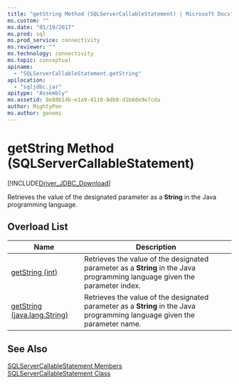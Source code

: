 ```yaml
---
title: "getString Method (SQLServerCallableStatement) | Microsoft Docs"
ms.custom: ""
ms.date: "01/19/2017"
ms.prod: sql
ms.prod_service: connectivity
ms.reviewer: ""
ms.technology: connectivity
ms.topic: conceptual
apiname: 
  - "SQLServerCallableStatement.getString"
apilocation: 
  - "sqljdbc.jar"
apitype: "Assembly"
ms.assetid: 8e88614b-e1a9-4119-8db0-d1b8de9e7cda
author: MightyPen
ms.author: genemi
---
```

# getString Method (SQLServerCallableStatement)
[!INCLUDE[Driver_JDBC_Download](../../../includes/driver_jdbc_download.md)]

  Retrieves the value of the designated parameter as a **String** in the Java programming language.  
  
## Overload List  
  
|Name|Description|  
|----------|-----------------|  
|[getString (int)](../../../connect/jdbc/reference/getstring-method-int.md)|Retrieves the value of the designated parameter as a **String** in the Java programming language given the parameter index.|  
|[getString (java.lang.String)](../../../connect/jdbc/reference/getstring-method-java-lang-string.md)|Retrieves the value of the designated parameter as a **String** in the Java programming language given the parameter name.|  
  
## See Also  
 [SQLServerCallableStatement Members](../../../connect/jdbc/reference/sqlservercallablestatement-members.md)   
 [SQLServerCallableStatement Class](../../../connect/jdbc/reference/sqlservercallablestatement-class.md)  
  
  
